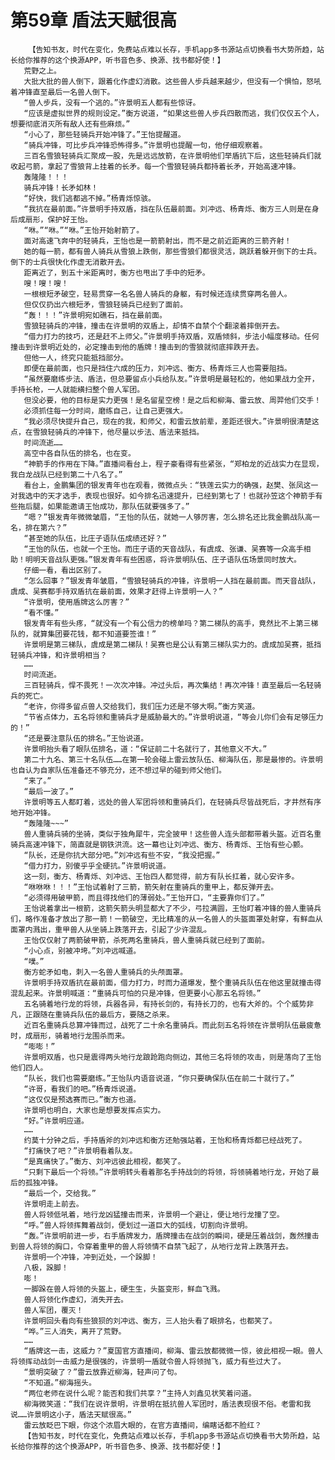 # 第59章 盾法天赋很高
        【告知书友，时代在变化，免费站点难以长存，手机app多书源站点切换看书大势所趋，站长给你推荐的这个换源APP，听书音色多、换源、找书都好使！】
       荒野之上。
       大批大批的兽人倒下，跟着化作虚幻消散。这些兽人步兵越来越少，但没有一个惧怕，怒吼着冲锋直至最后一名兽人倒下。
       “兽人步兵，没有一个逃的。”许景明五人都有些惊讶。
       “应该是虚拟世界的规则设定。”衡方说道，“如果这些兽人步兵四散而逃，我们仅仅五个人，想要彻底消灭所有敌人还有些麻烦。”
       “小心了，那些轻骑兵开始冲锋了。”王怡提醒道。
       “骑兵冲锋，可比步兵冲锋恐怖得多。”许景明也提醒一句，他仔细观察着。
       三百名雪狼轻骑兵汇聚成一股，先是远远放箭，在许景明他们举盾抗下后，这些轻骑兵们就收起弓箭，拿起了雪狼背上挂着的长矛。每一个雪狼轻骑兵都持着长矛，开始高速冲锋。
       轰隆隆！！！
       骑兵冲锋！长矛如林！
       “好快，我们逃都逃不掉。”杨青烁惊骇。
       “我抗在最前面。”许景明手持双盾，挡在队伍最前面。刘冲远、杨青烁、衡方三人则是在身后成扇形，保护好王怡。
       “咻。”“咻。”“咻。”王怡开始射箭了。
       面对高速飞奔中的轻骑兵，王怡也是一箭箭射出，而不是之前近距离的三箭齐射！
       她的每一箭，都有兽人骑兵从雪狼上跌倒，那些雪狼们都很灵活，跳跃着躲开倒下的士兵。倒下的士兵很快化作虚无消散开去。
       距离近了，到五十米距离时，衡方也甩出了手中的短矛。
       嗖！嗖！嗖！
       一根根短矛破空，轻易贯穿一名名兽人骑兵的身躯，有时候还连续贯穿两名兽人。
       但仅仅扔出六根短矛，雪狼轻骑兵已经到了面前。
       “轰！！！”许景明宛如礁石，挡在最前面。
       雪狼轻骑兵的冲锋，撞击在许景明的双盾上，却情不自禁个个翻滚着摔倒开去。
       “借力打力的技巧，还是赶不上师父。”许景明手持双盾，双盾倾斜，步法小幅度移动。任何撞击到许景明近处的，必定撞击到他的盾牌！撞击到的雪狼就彻底摔跌开去。
       但他一人，终究只能抵挡部分。
       即便在最前面，也只是挡住六成的压力，刘冲远、衡方、杨青烁三人也需要阻挡。
       “虽然要磨练步法、盾法，但总要留点小兵给队友。”许景明是最轻松的，他如果战力全开，手持长枪，一人就能横扫整个兽人军团。
       但没必要，他的目标是实力更强！是名留星空榜！是之后和柳海、雷云放、周羿他们交手！
       必须抓住每一分时间，磨练自己，让自己更强大。
       “我必须尽快提升自己，现在的我，和师父，和雷云放前辈，差距还很大。”许景明很清楚这点，在雪狼轻骑兵的冲锋下，他尽量以步法、盾法来抵挡。
       时间流逝……
       高空中各自队伍的排名，也在变。
       “神箭手的作用在下降。”直播间看台上，程子豪看得有些紧张，“郑柏龙的近战实力在显现，我白龙战队已经到第二十八名了。”
       看台上，金鹏集团的银发青年也在观看，微微点头：“铁莲云实力的确强，赵樊、张凤这一对我选中的天才选手，表现也很好。如今排名迅速提升，已经到第七了！也就孙笠这个神箭手有些拖后腿，如果能邀请王怡成功，那队伍就要强多了。”
       “嗯？”银发青年微微皱眉，“王怡的队伍，就她一人够厉害，怎么排名还比我金鹏战队高一名，排在第六？”
       “甚至她的队伍，比庄子语队伍成绩还好？”
       “王怡的队伍，也就一个王怡。而庄子语的天音战队，有虞成、张谦、吴赛等一众高手相助！明明天音战队更强。”银发青年有些困惑，将许景明队伍、庄子语队伍场景同时放大。
       仔细一看，看出区别了。
       “怎么回事？”银发青年皱眉，“雪狼轻骑兵的冲锋，许景明一人挡在最前面。而天音战队，虞成、吴赛都手持双盾抗在最前面，效果才赶得上许景明一人？”
       “许景明，使用盾牌这么厉害？”
       “看不懂。”
       银发青年有些头疼，“就没有一个有公信力的榜单吗？第二梯队的高手，竟然比不上第三梯队的，就算集团要花钱，都不知道要签谁！”
       许景明是第三梯队，虞成是第二梯队！吴赛也是公认有第三梯队实力的。虞成加吴赛，抵挡轻骑兵冲锋，和许景明相当？
       ……
       时间流逝。
       三百轻骑兵，悍不畏死！一次次冲锋。冲过头后，再次集结！再次冲锋！直至最后一名轻骑兵的死亡。
       “老许，你得多留点兽人交给我们，我们压力还是不够大啊。”衡方笑道。
       “节省点体力，五名将领和重骑兵才是威胁最大的。”许景明说道，“等会儿你们会有足够压力的！”
       “还是要注意队伍的排名。”王怡说道。
       许景明抬头看了眼队伍排名，道：“保证前二十名就行了，其他意义不大。”
       第二十九名、第三十名队伍……在第一轮会碰上雷云放队伍、柳海队伍，那是最惨的。许景明也自认为自家队伍准备还不够充分，还不想过早的碰到师父他们。
       “来了。”
       “最后一波了。”
       许景明等五人都盯着，远处的兽人军团将领和重骑兵们，在轻骑兵尽皆战死后，才井然有序地开始冲锋。
       “轰隆隆~~~”
       兽人重骑兵骑的坐骑，类似于独角犀牛，完全披甲！这些兽人连头部都带着头盔。近百名重骑兵高速冲锋下，简直就是钢铁洪流。这一幕也让刘冲远、衡方、杨青烁、王怡有些心颤。
       “队长，还是你抗大部分吧。”刘冲远有些不安，“我没把握。”
       “借力打力，别傻乎乎全硬抗。”许景明说道。
       这一刻，衡方、杨青烁、刘冲远、王怡四人都觉得，前方有队长扛着，就心安许多。
       “咻咻咻！！！”王怡试着射了三箭，箭矢射在重骑兵的重甲上，都反弹开去。
       “必须得用破甲箭，而且得找他们的薄弱处。”王怡开口，“主要靠你们了。”
       王怡说着拿出一根箭，这箭矢箭头明显都大了不少，弓拉满圆，王怡盯着冲锋的兽人重骑兵们，略作准备才放出了那一箭！一箭破空，无比精准的从一名兽人的头盔面罩处射穿，有鲜血从面罩内溅出，重甲兽人从坐骑上跌落开去，引起了少许混乱。
       王怡仅仅射了两箭破甲箭，杀死两名重骑兵，兽人重骑兵就已经到了面前。
       “小心点，别被冲垮。”刘冲远喊道。
       “噗。”
       衡方蛇矛如电，刺入一名兽人重骑兵的头颅面罩。
       许景明手持双盾抗在最前面，借力打力，时而力道爆发，整个重骑兵队伍在他这里就撞击得混乱起来。许景明喊道：“重骑兵可怕的只是冲锋，但更要小心那五名将领。”
       五名骑着地行龙的将领，兵器各异，有持长剑的，有持长刀的，也有大斧的。个个威势非凡，正跟随在重骑兵队伍的最后方，要随之杀来。
       近百名重骑兵总算冲锋而过，战死了二十余名重骑兵。而此刻五名将领在许景明队伍最疲惫时，成扇形，骑着地行龙围杀而来。
       “嘭嘭！”
       许景明双盾，也只是震得两头地行龙踉跄跑向侧边，其他三名将领的攻击，则是落向了王怡他们四人。
       “队长，我们也需要磨练。”王怡队内语音说道，“你只要确保队伍在前二十就行了。”
       “许哥，看我们的吧。”杨青烁说道。
       “这仅仅是预选赛而已。”衡方也道。
       许景明也明白，大家也是想要发挥点实力。
       “好。”许景明应道。
       ……
       约莫十分钟之后，手持盾斧的刘冲远和衡方还勉强站着，王怡和杨青烁都已经战死了。
       “打痛快了吧？”许景明看着队友。
       “是真痛快了。”衡方、刘冲远彼此相视，都笑了。
       “只剩下最后一个将领。”许景明转头看着那名手持战剑的将领，将领骑着地行龙，开始了最后的孤独冲锋。
       “最后一个，交给我。”
       许景明走上前去。
       兽人将领低吼着，地行龙凶猛撞击而来，许景明一个避让，便让地行龙撞了空。
       “呼。”兽人将领挥舞着战剑，便划过一道巨大的弧线，切割向许景明。
       “轰。”许景明前进一步，右手盾牌发力，盾牌撞击在战剑的瞬间，硬是压着战剑，轰然撞击到兽人将领的胸口，令穿着重甲的兽人将领情不自禁飞起了，从地行龙背上跌落开去。
       许景明一个冲锋，冲到近处，一个跺脚！
       八极，跺脚！
       嘭！
       一脚跺在兽人将领的头盔上，硬生生，头盔变形，鲜血飞溅。
       兽人将领化作虚幻，消失开去。
       兽人军团，覆灭！
       许景明回头看向有些狼狈的刘冲远、衡方，三人抬头看了眼排名，也都笑了。
       “哗。”三人消失，离开了荒野。
       ……
       “盾牌这一击，这威力？”夏国官方直播间，柳海、雷云放都微微一惊，彼此相视一眼。兽人将领挥动战剑一击威力是很强的，许景明一盾就令兽人将领抛飞，威力有些过大了。
       “景明突破了？”雷云放靠近柳海，轻声问了句。
       “不知道。”柳海摇头。
       “两位老师在说什么呢？能否和我们共享？”主持人刘鑫见状笑着问道。
       柳海微笑道：“我们在说许景明，许景明在抵抗兽人军团时，盾法表现很不俗。老雷和我说……许景明这小子，盾法天赋很高。”
       雷云放眨巴下眼，你这个浓眉大眼的，在官方直播间，编瞎话都不脸红？
       【告知书友，时代在变化，免费站点难以长存，手机app多书源站点切换看书大势所趋，站长给你推荐的这个换源APP，听书音色多、换源、找书都好使！】